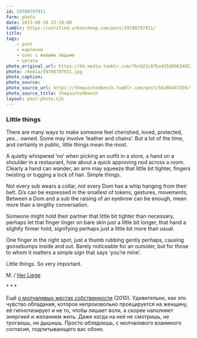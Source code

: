 ```yaml
---
id: 59788797911
form: photo
date: 2013-08-30 22:10:00
tumblr: https://untitled.urbansheep.com/post/59788797911/
title:
tags:
    - post
    - картинки
    - секс с живыми людьми
    - цитаты
photo_original_url: https://64.media.tumblr.com/7bcb22c87ba455d09634053173bcabec/tumblr_mq2e121Onj1rc794ko1_640.jpg
photo: /media/59788797911.jpg
photo_caption: 
photo_source:
photo_source_url: https://thepaintedbench.tumblr.com/post/56266487359/tango
photo_source_title: thepaintedbench
layout: post-photo.njk
---
```


<p><h3>Little things</h3>

<p>There are many ways to make someone feel cherished, loved, protected, yes…  owned. Some may involve ‘leather and chains’. But a lot of the time, and certainly in public, little things mean the most.</p>

<p>A quietly whispered ‘no’ when picking an outfit in a store, a hand on a shoulder in a restaurant, how about a quick approving nod across a room. Clearly a hand can wander, an arm may squeeze that little bit tighter, fingers twisting or tugging a lock of hair. Simple things.</p>

<p>Not every sub wears a collar, not every Dom has a whip hanging from their belt. D/s can be expressed in the smallest of tokens, gestures, movements, Between a Dom and a sub the raising of an eyebrow can be enough, mean more than a lengthy conversation.</p>

<p>Someone might hold their partner that little bit tighter than necessary, perhaps let that finger linger on bare skin just a little bit longer, that hand a slightly firmer hold, signifying perhaps just a little bit more than usual.</p>

<p>One finger in the right spot, just a thumb rubbing gently perhaps, causing goosebumps inside and out. Barely noticeable for an outsider, but for those to whom it matters a simple sign that says ‘you’re mine’.</p>

<p>Little things. So very important.</p>

<p>M. / <a href="http://herliege.tumblr.com">Her Liege</a></p>

<p class="splitter">* * *</p>

<p>Ещё <a href="http://urbansheep.livejournal.com/1710178.html">о молчаливых жестах собственности</a> (2010). Удивительно, как это чувство обладания, которое непроизвольно проецируется на женщину, её гипнотизирует и не то, чтобы лишает воли, а скорее наполняет энергией и желанием жить. Даже когда на неё не смотришь, не трогаешь, не дышишь. Просто <em>обладаешь</em>, с молчаливого взаимного согласия, подпитывающего вас обоих.</p></p>
